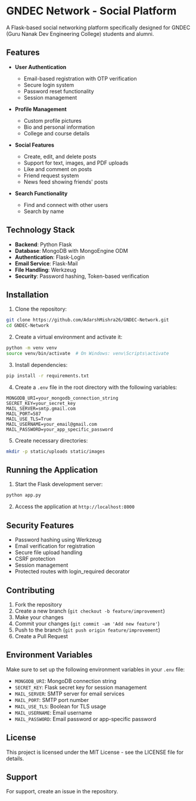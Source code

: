 # GNDEC Network - Social Platform

A Flask-based social networking platform specifically designed for GNDEC (Guru Nanak Dev Engineering College) students and alumni.

## Features

- **User Authentication**
  - Email-based registration with OTP verification
  - Secure login system
  - Password reset functionality
  - Session management

- **Profile Management**
  - Custom profile pictures
  - Bio and personal information
  - College and course details

- **Social Features**
  - Create, edit, and delete posts
  - Support for text, images, and PDF uploads
  - Like and comment on posts
  - Friend request system
  - News feed showing friends' posts

- **Search Functionality**
  - Find and connect with other users
  - Search by name

## Technology Stack

- **Backend**: Python Flask
- **Database**: MongoDB with MongoEngine ODM
- **Authentication**: Flask-Login
- **Email Service**: Flask-Mail
- **File Handling**: Werkzeug
- **Security**: Password hashing, Token-based verification

## Installation

1. Clone the repository:
```bash
git clone https://github.com/AdarshMishra26/GNDEC-Network.git
cd GNDEC-Network
```

2. Create a virtual environment and activate it:
```bash
python -m venv venv
source venv/bin/activate  # On Windows: venv\Scripts\activate
```

3. Install dependencies:
```bash
pip install -r requirements.txt
```

4. Create a `.env` file in the root directory with the following variables:
```env
MONGODB_URI=your_mongodb_connection_string
SECRET_KEY=your_secret_key
MAIL_SERVER=smtp.gmail.com
MAIL_PORT=587
MAIL_USE_TLS=True
MAIL_USERNAME=your_email@gmail.com
MAIL_PASSWORD=your_app_specific_password
```

5. Create necessary directories:
```bash
mkdir -p static/uploads static/images
```

## Running the Application

1. Start the Flask development server:
```bash
python app.py
```

2. Access the application at `http://localhost:8000`


## Security Features

- Password hashing using Werkzeug
- Email verification for registration
- Secure file upload handling
- CSRF protection
- Session management
- Protected routes with login_required decorator

## Contributing

1. Fork the repository
2. Create a new branch (`git checkout -b feature/improvement`)
3. Make your changes
4. Commit your changes (`git commit -am 'Add new feature'`)
5. Push to the branch (`git push origin feature/improvement`)
6. Create a Pull Request

## Environment Variables

Make sure to set up the following environment variables in your `.env` file:

- `MONGODB_URI`: MongoDB connection string
- `SECRET_KEY`: Flask secret key for session management
- `MAIL_SERVER`: SMTP server for email services
- `MAIL_PORT`: SMTP port number
- `MAIL_USE_TLS`: Boolean for TLS usage
- `MAIL_USERNAME`: Email username
- `MAIL_PASSWORD`: Email password or app-specific password

## License

This project is licensed under the MIT License - see the LICENSE file for details.

## Support

For support, create an issue in the repository.

